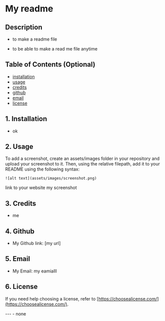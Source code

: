 # My readme

## Description

- to make a readme file

- to be able to make a read me file anytime

## Table of Contents (Optional)

- [installation](#1.)
- [usage](#2.)
- [credits](#3.)
- [github](#4.)
- [email](#5.)
- [license](#6.)

## 1. Installation

- ok

## 2. Usage

To add a screenshot, create an assets/images folder in your repository and upload your screenshot to it. Then, using the relative filepath, add it to your README using the following syntax:

    ![alt text](assets/images/screenshot.png)

link to your website
my screenshot

## 3. Credits

- me

## 4. Github

- My Github link: [my url]

## 5. Email

- My Email: my eamialll

## 6. License

If you need help choosing a license, refer to [https://choosealicense.com/](https://choosealicense.com/).

--- - none
